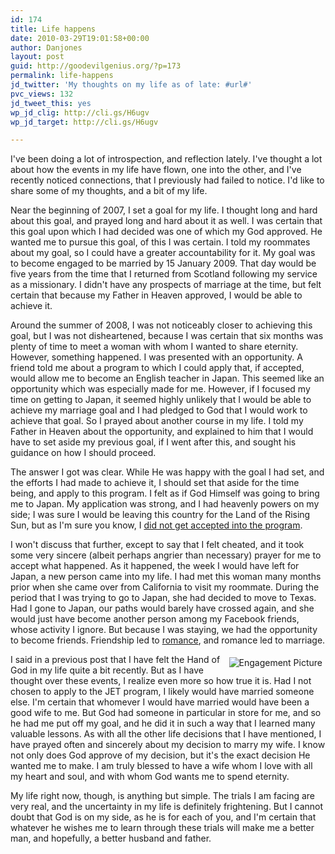 ```yaml
---
id: 174
title: Life happens
date: 2010-03-29T19:01:58+00:00
author: Danjones
layout: post
guid: http://goodevilgenius.org/?p=173
permalink: life-happens
jd_twitter: 'My thoughts on my life as of late: #url#'
pvc_views: 132
jd_tweet_this: yes
wp_jd_clig: http://cli.gs/H6ugv
wp_jd_target: http://cli.gs/H6ugv

---
```

I've been doing a lot of introspection, and reflection lately. I've thought a lot about how the events in my life have flown, one into the other, and I've recently noticed connections, that I previously had failed to notice. I'd like to share some of my thoughts, and a bit of my life.

Near the beginning of 2007, I set a goal for my life. I thought long and hard about this goal, and prayed long and hard about it as well. I was certain that this goal upon which I had decided was one of which my God approved. He wanted me to pursue this goal, of this I was certain. I told my roommates about my goal, so I could have a greater accountability for it. My goal was to become engaged to be married by 15 January 2009. That day would be five years from the time that I returned from Scotland following my service as a missionary. I didn't have any prospects of marriage at the time, but felt certain that because my Father in Heaven approved, I would be able to achieve it.

Around the summer of 2008, I was not noticeably closer to achieving this goal, but I was not disheartened, because I was certain that six months was plenty of time to meet a woman with whom I wanted to share eternity. However, something happened. I was presented with an opportunity. A friend told me about a program to which I could apply that, if accepted, would allow me to become an English teacher in Japan. This seemed like an opportunity which was especially made for me. However, if I focused my time on getting to Japan, it seemed highly unlikely that I would be able to achieve my marriage goal and I had pledged to God that I would work to achieve that goal. So I prayed about another course in my life. I told my Father in Heaven about the opportunity, and explained to him that I would have to set aside my previous goal, if I went after this, and sought his guidance on how I should proceed.

The answer I got was clear. While He was happy with the goal I had set, and the efforts I had made to achieve it, I should set that aside for the time being, and apply to this program. I felt as if God Himself was going to bring me to Japan. My application was strong, and I had heavenly powers on my side; I was sure I would be leaving this country for the Land of the Rising Sun, but as I'm sure you know, I [did not get accepted into the program](http://goodevilgenius.org/blog/2009/04/08/sometimes-life-sucks/).

I won't discuss that further, except to say that I felt cheated, and it took some very sincere (albeit perhaps angrier than necessary) prayer for me to accept what happened. As it happened, the week I would have left for Japan, a new person came into my life. I had met this woman many months prior when she came over from California to visit my roommate. During the period that I was trying to go to Japan, she had decided to move to Texas. Had I gone to Japan, our paths would barely have crossed again, and she would just have become another person among my Facebook friends, whose activity I ignore. But because I was staying, we had the opportunity to become friends. Friendship led to [romance](http://goodevilgenius.org/blog/2009/08/14/love-of-my-life/), and romance led to marriage.

<div style="float:right;padding:5px"><img src="http://danandkali.com/images/lg_dan_and_kali_2.jpg" alt="Engagement Picture" /></div>

I said in a previous post that I have felt the Hand of God in my life quite a bit recently. But as I have thought over these events, I realize even more so how true it is. Had I not chosen to apply to the JET program, I likely would have married someone else. I'm certain that whomever I would have married would have been a good wife to me. But God had someone in particular in store for me, and so he had me put off my goal, and he did it in such a way that I learned many valuable lessons. As with all the other life decisions that I have mentioned, I have prayed often and sincerely about my decision to marry my wife. I know not only does God approve of my decision, but it's the exact decision He wanted me to make. I am truly blessed to have a wife whom I love with all my heart and soul, and with whom God wants me to spend eternity.

My life right now, though, is anything but simple. The trials I am facing are very real, and the uncertainty in my life is definitely frightening. But I cannot doubt that God is on my side, as he is for each of you, and I'm certain that whatever he wishes me to learn through these trials will make me a better man, and hopefully, a better husband and father.
